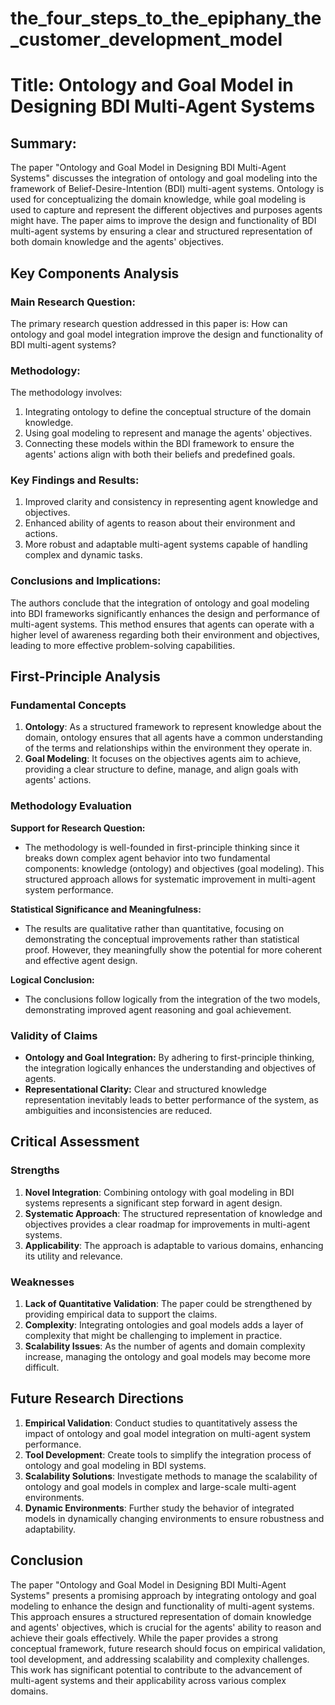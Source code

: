 # the_four_steps_to_the_epiphany_the_customer_development_model 

# Title: Ontology and Goal Model in Designing BDI Multi-Agent Systems

## Summary:
The paper "Ontology and Goal Model in Designing BDI Multi-Agent Systems" discusses the integration of ontology and goal modeling into the framework of Belief-Desire-Intention (BDI) multi-agent systems. Ontology is used for conceptualizing the domain knowledge, while goal modeling is used to capture and represent the different objectives and purposes agents might have. The paper aims to improve the design and functionality of BDI multi-agent systems by ensuring a clear and structured representation of both domain knowledge and the agents' objectives.

## Key Components Analysis

### Main Research Question:
The primary research question addressed in this paper is: How can ontology and goal model integration improve the design and functionality of BDI multi-agent systems?

### Methodology:
The methodology involves:
1. Integrating ontology to define the conceptual structure of the domain knowledge.
2. Using goal modeling to represent and manage the agents' objectives.
3. Connecting these models within the BDI framework to ensure the agents' actions align with both their beliefs and predefined goals.

### Key Findings and Results:
1. Improved clarity and consistency in representing agent knowledge and objectives.
2. Enhanced ability of agents to reason about their environment and actions.
3. More robust and adaptable multi-agent systems capable of handling complex and dynamic tasks.

### Conclusions and Implications:
The authors conclude that the integration of ontology and goal modeling into BDI frameworks significantly enhances the design and performance of multi-agent systems. This method ensures that agents can operate with a higher level of awareness regarding both their environment and objectives, leading to more effective problem-solving capabilities.

## First-Principle Analysis

### Fundamental Concepts

1. **Ontology**: As a structured framework to represent knowledge about the domain, ontology ensures that all agents have a common understanding of the terms and relationships within the environment they operate in.
2. **Goal Modeling**: It focuses on the objectives agents aim to achieve, providing a clear structure to define, manage, and align goals with agents' actions.

### Methodology Evaluation

**Support for Research Question:**
- The methodology is well-founded in first-principle thinking since it breaks down complex agent behavior into two fundamental components: knowledge (ontology) and objectives (goal modeling). This structured approach allows for systematic improvement in multi-agent system performance.

**Statistical Significance and Meaningfulness:**
- The results are qualitative rather than quantitative, focusing on demonstrating the conceptual improvements rather than statistical proof. However, they meaningfully show the potential for more coherent and effective agent design.

**Logical Conclusion:**
- The conclusions follow logically from the integration of the two models, demonstrating improved agent reasoning and goal achievement.

### Validity of Claims

- **Ontology and Goal Integration:** By adhering to first-principle thinking, the integration logically enhances the understanding and objectives of agents.
- **Representational Clarity:** Clear and structured knowledge representation inevitably leads to better performance of the system, as ambiguities and inconsistencies are reduced.

## Critical Assessment

### Strengths
1. **Novel Integration**: Combining ontology with goal modeling in BDI systems represents a significant step forward in agent design.
2. **Systematic Approach**: The structured representation of knowledge and objectives provides a clear roadmap for improvements in multi-agent systems.
3. **Applicability**: The approach is adaptable to various domains, enhancing its utility and relevance.

### Weaknesses
1. **Lack of Quantitative Validation**: The paper could be strengthened by providing empirical data to support the claims.
2. **Complexity**: Integrating ontologies and goal models adds a layer of complexity that might be challenging to implement in practice.
3. **Scalability Issues**: As the number of agents and domain complexity increase, managing the ontology and goal models may become more difficult.

## Future Research Directions

1. **Empirical Validation**: Conduct studies to quantitatively assess the impact of ontology and goal model integration on multi-agent system performance.
2. **Tool Development**: Create tools to simplify the integration process of ontology and goal modeling in BDI systems.
3. **Scalability Solutions**: Investigate methods to manage the scalability of ontology and goal models in complex and large-scale multi-agent environments.
4. **Dynamic Environments**: Further study the behavior of integrated models in dynamically changing environments to ensure robustness and adaptability.

## Conclusion

The paper "Ontology and Goal Model in Designing BDI Multi-Agent Systems" presents a promising approach by integrating ontology and goal modeling to enhance the design and functionality of multi-agent systems. This approach ensures a structured representation of domain knowledge and agents' objectives, which is crucial for the agents' ability to reason and achieve their goals effectively. While the paper provides a strong conceptual framework, future research should focus on empirical validation, tool development, and addressing scalability and complexity challenges. This work has significant potential to contribute to the advancement of multi-agent systems and their applicability across various complex domains.